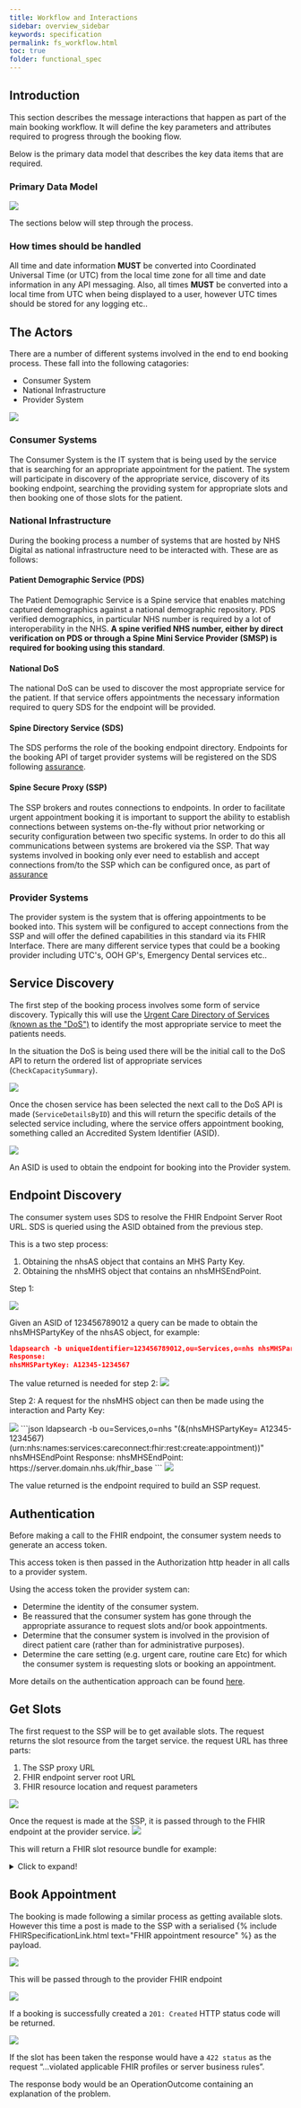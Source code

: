 ```yaml
---
title: Workflow and Interactions
sidebar: overview_sidebar
keywords: specification
permalink: fs_workflow.html
toc: true
folder: functional_spec
---
```


## Introduction
This section describes the message interactions that happen as part of the main booking workflow. It will define the key parameters and attributes required to progress through the booking flow.

Below is the primary data model that describes the key data items that are required.

### Primary Data Model

<img src="_pages/functional_spec/img/ClassDiagram.png">

The sections below will step through the process.

### How times should be handled

All time and date information **MUST** be converted into Coordinated Universal Time (or UTC) from the local time zone for all time and date information in any API messaging. Also, all times **MUST** be converted into a local time from UTC when being displayed to a user, however UTC times should be stored for any logging etc..

## The Actors

There are a number of different systems involved in the end to end booking process. These fall into the following catagories:

* Consumer System
* National Infrastructure
* Provider System

<img src="_pages/functional_spec/img/Actors_DoSID.png">

### Consumer Systems

The Consumer System is the IT system that is being used by the service that is searching for an appropriate appointment for the patient. The system will participate in discovery of the appropriate service, discovery of its booking endpoint, searching the providing system for appropriate slots and then booking one of those slots for the patient. 

### National Infrastructure

During the booking process a number of systems that are hosted by NHS Digital as national infrastructure need to be interacted with. These are as follows:

#### Patient Demographic Service (PDS)
The Patient Demographic Service is a Spine service that enables matching captured demographics against a national demographic  repository. PDS verified demographics, in particular NHS number is required by a lot of interoperability in the NHS. **A spine verified NHS number, either by direct verification on PDS or through a Spine Mini Service Provider (SMSP) is required for booking using this standard**.

####  National DoS
The national DoS can be used to discover the most appropriate service for the patient. If that service offers appointments the necessary information required to query SDS for the endpoint will be provided. 

#### Spine Directory Service (SDS)
The SDS performs the role of the booking endpoint directory. Endpoints for the booking API of target provider systems will be registered on the SDS following <A href="https://nhsd-a2si.github.io/docs-uec-appts/assurance_supplier.html" target="_blank">assurance</a>.

#### Spine Secure Proxy (SSP)
The SSP brokers and routes connections to endpoints. In order to facilitate urgent appointment booking it is important to support the ability to establish connections between systems on-the-fly without prior networking or security configuration between two specific systems. In order to do this all communications between systems are brokered via the SSP. That way systems involved in booking only ever need to establish and accept connections from/to the SSP which can be configured once, as part of <A href="https://nhsd-a2si.github.io/docs-uec-appts/assurance_supplier.html" target="_blank">assurance</a>

### Provider Systems
The provider system is the system that is offering appointments to be booked into. This system will be configured to accept connections from the SSP and will offer the defined capabilities in this standard via its FHIR Interface. There are many different service types that could be a booking provider including UTC's, OOH GP's, Emergency Dental services etc.. 

## Service Discovery

The first step of the booking process involves some form of service discovery. Typically this will use the <a href="https://digital.nhs.uk/services/directory-of-services-dos" target="_blank">Urgent Care Directory of Services (known as the "DoS")</a> to identify the most appropriate service to meet the patients needs. 

In the situation the DoS is being used there will be the initial call to the DoS API to return the ordered list of appropriate services (`CheckCapacitySummary`). 

<img src="_pages/functional_spec/img/ServiceDiscovery1.png">

Once the chosen service has been selected the next call to the DoS API is made (`ServiceDetailsByID`) and this will return the specific details of the selected service including, where the service offers appointment booking, something called an Accredited System Identifier (ASID).

<img src="_pages/functional_spec/img/ServiceDiscovery2.png">

An ASID is used to obtain the endpoint for booking into the Provider system.

## Endpoint Discovery

The consumer system uses SDS to resolve the FHIR Endpoint Server Root URL. SDS is queried using the ASID obtained from the previous step.

This is a two step process:

1. Obtaining the nhsAS object that contains an MHS Party Key.
2. Obtaining the nhsMHS object that contains an nhsMHSEndPoint.

Step 1:

<img src="_pages/functional_spec/img/EndpointDiscovery1.png">

Given an ASID of 123456789012 a query can be made to obtain the nhsMHSPartyKey of the nhsAS object, for example:

```json
ldapsearch -b uniqueIdentifier=123456789012,ou=Services,o=nhs nhsMHSPartyKey
Response:
nhsMHSPartyKey: A12345-1234567
```
The value returned is needed for step 2:
<img src="_pages/functional_spec/img/EndpointDiscovery2.png">

Step 2:
A request for the nhsMHS object can then be made using the interaction and Party Key:

<img src="_pages/functional_spec/img/EndpointDiscovery3.png">
```json
ldapsearch -b ou=Services,o=nhs "(&(nhsMHSPartyKey= A12345-1234567)(urn:nhs:names:services:careconnect:fhir:rest:create:appointment))" nhsMHSEndPoint
Response:
nhsMHSEndPoint: https://server.domain.nhs.uk/fhir_base
```
<img src="_pages/functional_spec/img/EndpointDiscovery4.png">

The value returned is the endpoint required to build an SSP request.

## Authentication

Before making a call to the FHIR endpoint, the consumer system needs to generate an access token. 

This access token is then passed in the Authorization http header in all calls to a provider system.

Using the access token the provider system can:
* Determine the identity of the consumer system.
* Be reassured that the consumer system has gone through the appropriate assurance to request slots and/or book appointments.
* Determine that the consumer system is involved in the provision of direct patient care (rather than for administrative purposes).
* Determine the care setting (e.g. urgent care, routine care Etc) for which the consumer system is requesting slots or booking an appointment.

More details on the authentication approach can be found <a href="fs_authentication.html" target="_blank">here</a>.

## Get Slots

The first request to the SSP will be to get available slots. The request returns the slot resource from the target service. the request URL has three parts:

1. The SSP proxy URL
2. FHIR endpoint server root URL
3. FHIR resource location and request parameters

<img src="_pages/functional_spec/img/Get_Slots1_DoSID.png">

Once the request is made at the SSP, it is passed through to the FHIR endpoint at the provider service.
<img src="_pages/functional_spec/img/Get_Slots2_DoSID.png">

This will return a FHIR slot resource bundle for example:

<details>
  <summary>Click to expand!</summary>
   
      ```json
      {
        "resourceType": "Bundle",
        "type": "searchset",
        "entry": [
          {
            "fullUrl": "Schedule/14",
            "resource": {
              "resourceType": "Schedule",
              "id": "14",
              "meta": {
                "versionId": "1469444400000",
                "profile": [
                  "https://fhir.nhs.uk/STU3/StructureDefinition/NHS-Schedule-1"
                ]
              },        
              "actor": [
                {
                  "reference": "Location/17"
                },
                {
                  "reference": "Practitioner/2"
                }
              ],
              "comment": "Schedule 1 for general appointments"
            }
          },
          {
            "fullUrl": "Practitioner/2",
            "resource": {
              "resourceType": "Practitioner",
              "id": "2",
              "meta": {
                "versionId": "636064088099800115",
                "profile": [
                  "https://fhir.nhs.uk/STU3/StructureDefinition/CareConnect-Practitioner-1"
                ]
              },
              "identifier": [
                {
                  "system": "https://fhir.nhs.uk/Id/sds-user-id",
                  "value": "S001"
                }
              ],
              "name": {
                "family": [ "Black" ],
                "given": [ "Sarah" ],
                "prefix": [ "Mrs" ]
              },
              "gender": "female"
            }
          },
          {
            "fullUrl": "Slot/1584",
            "resource": {
              "resourceType": "Slot",
              "id": "1584",
              "meta": {
                "versionId": "1471219260000",
                "profile": [
                  "https://fhir.nhs.uk/STU3/StructureDefinition/NHS-Slot-1"
                ]
              },        
              "schedule": {
                "reference": "Schedule/14"
              },
              "status": "free",
              "start": "2016-08-15T11:30:00.000+01:00",
              "end": "2016-08-15T11:59:59.000+01:00"
            }
          },
          {
            "fullUrl": "Slot/1644",
            "resource": {
              "resourceType": "Slot",
              "id": "1644",
              "meta": {
                "versionId": "1471219260112",
                "profile": [
                  "https://fhir.nhs.uk/STU3/StructureDefinition/NHS-Slot-1"
                ]
              },        
              "schedule": {
                "reference": "Schedule/14"
              },
              "status": "free",
              "start": "2016-08-15T12:00:00.000+01:00",
              "end": "2016-08-15T12:29:59.000+01:00"
            }
          }
        ]
      }
      ```

</details>

## Book Appointment

The booking is made following a similar process as getting available slots. However this time a post is made to the SSP with a serialised {% include FHIRSpecificationLink.html text="FHIR appointment resource" %} as the payload.

<img src="_pages/functional_spec/img/BookAppointment1.png">

This will be passed through to the provider FHIR endpoint

<img src="_pages/functional_spec/img/BookAppointment2.png">

If a booking is successfully created a  `201: Created` HTTP status code will be returned.

<img src="_pages/functional_spec/img/BookAppointment3.png">

If the slot has been taken the response would have a `422 status` as the request “…violated applicable FHIR profiles or server business rules”.

The response body would be an OperationOutcome containing an explanation of the problem.
